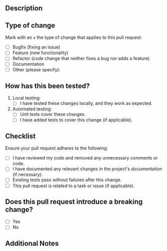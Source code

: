 ## Description

<!-- Provide a clear and concise description of the changes introduced by this pull request. -->

## Type of change

Mark with an `x` the type of change that applies to this pull request:

-   [ ] Bugfix (fixing an issue)
-   [ ] Feature (new functionality)
-   [ ] Refactor (code change that neither fixes a bug nor adds a feature)
-   [ ] Documentation
-   [ ] Other (please specify):

## How has this been tested?

<!-- Briefly describe how you tested the changes to ensure they work as expected. -->

1. Local testing:
    - [ ] I have tested these changes locally, and they work as expected.
2. Automated testing:
    - [ ] Unit tests cover these changes.
    - [ ] I have added tests to cover this change (if applicable).

## Checklist

Ensure your pull request adheres to the following:

-   [ ] I have reviewed my code and removed any unnecessary comments or code.
-   [ ] I have documented any relevant changes in the project's documentation (if necessary).
-   [ ] Existing tests pass without failures after this change.
-   [ ] This pull request is related to a task or issue (if applicable).

## Does this pull request introduce a breaking change?

-   [ ] Yes
-   [ ] No

<!-- If yes, describe the impact and how it can be mitigated. -->

## Additional Notes

<!-- Add any other relevant information for the reviewers to take into account. -->
